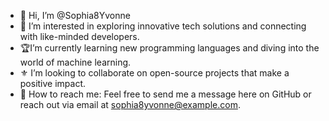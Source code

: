 - 👋 Hi, I’m @Sophia8Yvonne
- 🤎 I’m interested in exploring innovative tech solutions and connecting with like-minded developers.
- 🏆I’m currently learning new programming languages and diving into the world of machine learning.
- ⚜️ I’m looking to collaborate on open-source projects that make a positive impact.
- 🔱 How to reach me: Feel free to send me a message here on GitHub or reach out via email at sophia8yvonne@example.com.

<!---
Sophia8Yvonne/Sophia8Yvonne is a ✨ special ✨ repository because its `README.md` (this file) appears on your GitHub profile.
You can click the Preview link to take a look at your changes.
--->
